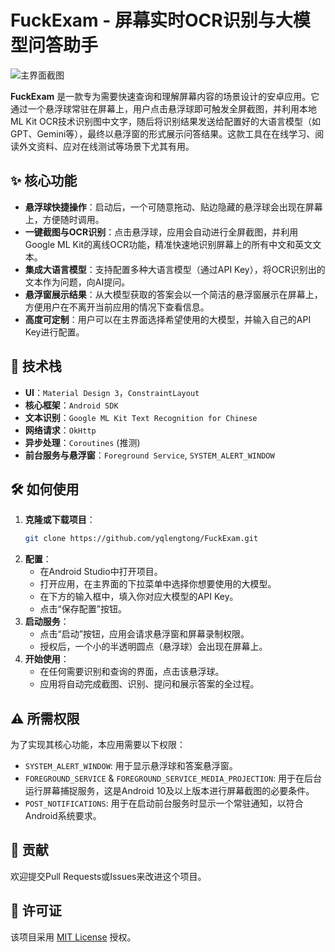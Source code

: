 # FuckExam - 屏幕实时OCR识别与大模型问答助手

![主界面截图](https://raw.githubusercontent.com/your-username/your-repo/main/screenshots/main_activity.png) <!-- 请替换为您的截图链接 -->

**FuckExam** 是一款专为需要快速查询和理解屏幕内容的场景设计的安卓应用。它通过一个悬浮球常驻在屏幕上，用户点击悬浮球即可触发全屏截图，并利用本地ML Kit OCR技术识别图中文字，随后将识别结果发送给配置好的大语言模型（如GPT、Gemini等），最终以悬浮窗的形式展示问答结果。这款工具在在线学习、阅读外文资料、应对在线测试等场景下尤其有用。

## ✨ 核心功能

- **悬浮球快捷操作**：启动后，一个可随意拖动、贴边隐藏的悬浮球会出现在屏幕上，方便随时调用。
- **一键截图与OCR识别**：点击悬浮球，应用会自动进行全屏截图，并利用Google ML Kit的离线OCR功能，精准快速地识别屏幕上的所有中文和英文文本。
- **集成大语言模型**：支持配置多种大语言模型（通过API Key），将OCR识别出的文本作为问题，向AI提问。
- **悬浮窗展示结果**：从大模型获取的答案会以一个简洁的悬浮窗展示在屏幕上，方便用户在不离开当前应用的情况下查看信息。
- **高度可定制**：用户可以在主界面选择希望使用的大模型，并输入自己的API Key进行配置。

## 🚀 技术栈

- **UI**：`Material Design 3`，`ConstraintLayout`
- **核心框架**：`Android SDK`
- **文本识别**：`Google ML Kit Text Recognition for Chinese`
- **网络请求**：`OkHttp`
- **异步处理**：`Coroutines` (推测)
- **前台服务与悬浮窗**：`Foreground Service`, `SYSTEM_ALERT_WINDOW`

## 🛠️ 如何使用

1.  **克隆或下载项目**：
    ```bash
    git clone https://github.com/yqlengtong/FuckExam.git
    ```
2.  **配置**：
    - 在Android Studio中打开项目。
    - 打开应用，在主界面的下拉菜单中选择你想要使用的大模型。
    - 在下方的输入框中，填入你对应大模型的API Key。
    - 点击“保存配置”按钮。
3.  **启动服务**：
    - 点击“启动”按钮，应用会请求悬浮窗和屏幕录制权限。
    - 授权后，一个小的半透明圆点（悬浮球）会出现在屏幕上。
4.  **开始使用**：
    - 在任何需要识别和查询的界面，点击该悬浮球。
    - 应用将自动完成截图、识别、提问和展示答案的全过程。

## ⚠️ 所需权限

为了实现其核心功能，本应用需要以下权限：

- `SYSTEM_ALERT_WINDOW`: 用于显示悬浮球和答案悬浮窗。
- `FOREGROUND_SERVICE` & `FOREGROUND_SERVICE_MEDIA_PROJECTION`: 用于在后台运行屏幕捕捉服务，这是Android 10及以上版本进行屏幕截图的必要条件。
- `POST_NOTIFICATIONS`: 用于在启动前台服务时显示一个常驻通知，以符合Android系统要求。

## 🤝 贡献

欢迎提交Pull Requests或Issues来改进这个项目。

## 📄 许可证

该项目采用 [MIT License](LICENSE) 授权。 <!-- 如果您没有LICENSE文件，可以考虑添加一个 -->
